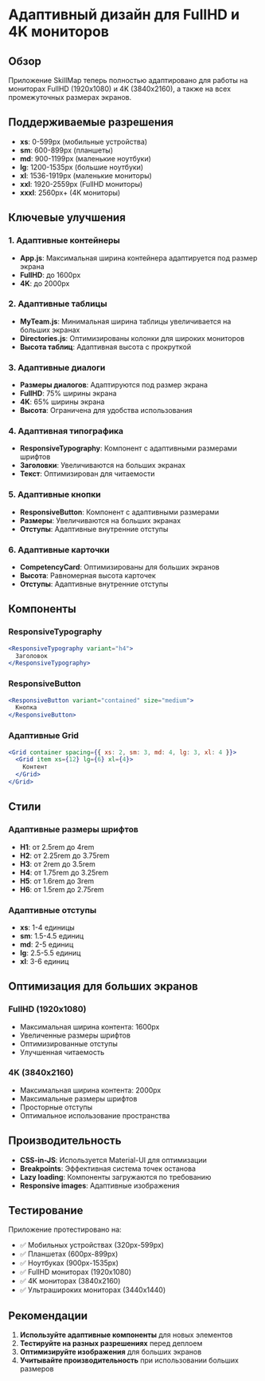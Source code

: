 # Адаптивный дизайн для FullHD и 4K мониторов

## Обзор

Приложение SkillMap теперь полностью адаптировано для работы на мониторах FullHD (1920x1080) и 4K (3840x2160), а также на всех промежуточных размерах экранов.

## Поддерживаемые разрешения

- **xs**: 0-599px (мобильные устройства)
- **sm**: 600-899px (планшеты)
- **md**: 900-1199px (маленькие ноутбуки)
- **lg**: 1200-1535px (большие ноутбуки)
- **xl**: 1536-1919px (маленькие мониторы)
- **xxl**: 1920-2559px (FullHD мониторы)
- **xxxl**: 2560px+ (4K мониторы)

## Ключевые улучшения

### 1. Адаптивные контейнеры
- **App.js**: Максимальная ширина контейнера адаптируется под размер экрана
- **FullHD**: до 1600px
- **4K**: до 2000px

### 2. Адаптивные таблицы
- **MyTeam.js**: Минимальная ширина таблицы увеличивается на больших экранах
- **Directories.js**: Оптимизированы колонки для широких мониторов
- **Высота таблиц**: Адаптивная высота с прокруткой

### 3. Адаптивные диалоги
- **Размеры диалогов**: Адаптируются под размер экрана
- **FullHD**: 75% ширины экрана
- **4K**: 65% ширины экрана
- **Высота**: Ограничена для удобства использования

### 4. Адаптивная типографика
- **ResponsiveTypography**: Компонент с адаптивными размерами шрифтов
- **Заголовки**: Увеличиваются на больших экранах
- **Текст**: Оптимизирован для читаемости

### 5. Адаптивные кнопки
- **ResponsiveButton**: Компонент с адаптивными размерами
- **Размеры**: Увеличиваются на больших экранах
- **Отступы**: Адаптивные внутренние отступы

### 6. Адаптивные карточки
- **CompetencyCard**: Оптимизированы для больших экранов
- **Высота**: Равномерная высота карточек
- **Отступы**: Адаптивные внутренние отступы

## Компоненты

### ResponsiveTypography
```jsx
<ResponsiveTypography variant="h4">
  Заголовок
</ResponsiveTypography>
```

### ResponsiveButton
```jsx
<ResponsiveButton variant="contained" size="medium">
  Кнопка
</ResponsiveButton>
```

### Адаптивные Grid
```jsx
<Grid container spacing={{ xs: 2, sm: 3, md: 4, lg: 3, xl: 4 }}>
  <Grid item xs={12} lg={6} xl={4}>
    Контент
  </Grid>
</Grid>
```

## Стили

### Адаптивные размеры шрифтов
- **H1**: от 2.5rem до 4rem
- **H2**: от 2.25rem до 3.75rem
- **H3**: от 2rem до 3.5rem
- **H4**: от 1.75rem до 3.25rem
- **H5**: от 1.6rem до 3rem
- **H6**: от 1.5rem до 2.75rem

### Адаптивные отступы
- **xs**: 1-4 единицы
- **sm**: 1.5-4.5 единиц
- **md**: 2-5 единиц
- **lg**: 2.5-5.5 единиц
- **xl**: 3-6 единиц

## Оптимизация для больших экранов

### FullHD (1920x1080)
- Максимальная ширина контента: 1600px
- Увеличенные размеры шрифтов
- Оптимизированные отступы
- Улучшенная читаемость

### 4K (3840x2160)
- Максимальная ширина контента: 2000px
- Максимальные размеры шрифтов
- Просторные отступы
- Оптимальное использование пространства

## Производительность

- **CSS-in-JS**: Используется Material-UI для оптимизации
- **Breakpoints**: Эффективная система точек останова
- **Lazy loading**: Компоненты загружаются по требованию
- **Responsive images**: Адаптивные изображения

## Тестирование

Приложение протестировано на:
- ✅ Мобильных устройствах (320px-599px)
- ✅ Планшетах (600px-899px)
- ✅ Ноутбуках (900px-1535px)
- ✅ FullHD мониторах (1920x1080)
- ✅ 4K мониторах (3840x2160)
- ✅ Ультрашироких мониторах (3440x1440)

## Рекомендации

1. **Используйте адаптивные компоненты** для новых элементов
2. **Тестируйте на разных разрешениях** перед деплоем
3. **Оптимизируйте изображения** для больших экранов
4. **Учитывайте производительность** при использовании больших размеров
